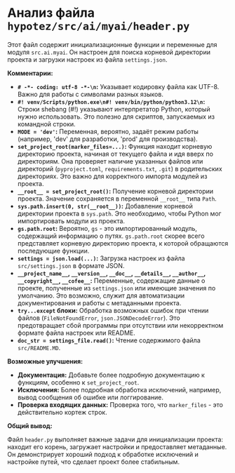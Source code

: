 # Анализ файла `hypotez/src/ai/myai/header.py`

Этот файл содержит инициализационные функции и переменные для модуля `src.ai.myai`. Он настроен для поиска корневой директории проекта и загрузки настроек из файла `settings.json`.

**Комментарии:**

* **`# -*- coding: utf-8 -*-\n`:**  Указывает кодировку файла как UTF-8. Важно для работы с символами разных языков.
* **`#! venv/Scripts/python.exe\n#! venv/bin/python/python3.12\n`:**  Строки shebang (#!) указывают интерпретатор Python, который нужно использовать. Это полезно для скриптов, запускаемых из командной строки.
* **`MODE = 'dev'`:**  Переменная, вероятно, задаёт режим работы (например, 'dev' для разработки, 'prod' для производства).
* **`set_project_root(marker_files=...)`:** Функция находит корневую директорию проекта, начиная от текущего файла и идя вверх по директориям. Она проверяет наличие указанных файлов или директорий (`pyproject.toml`, `requirements.txt`, `.git`) в родительских директориях. Это важно для корректного импорта модулей из проекта.
* **`__root__ = set_project_root()`:**  Получение корневой директории проекта. Значение сохраняется в переменной `__root__` типа `Path`.
* **`sys.path.insert(0, str(__root__))`:** Добавление корневой директории проекта в `sys.path`. Это необходимо, чтобы Python мог импортировать модули из проекта.
* **`gs.path.root`:**  Вероятно, `gs` - это импортированный модуль, содержащий информацию о путях. `gs.path.root` скорее всего представляет корневую директорию проекта, к которой обращаются последующие функции.
* **`settings = json.load(...)`:**  Загрузка настроек из файла `src/settings.json` в формате JSON.
* **`__project_name__`, `__version__`, `__doc__`, `__details__`, `__author__`, `__copyright__`, `__cofee__`:** Переменные, содержащие данные о проекте, полученные из `settings.json` или имеющие значения по умолчанию.  Это возможно, служит для автоматизации документирования и работы с метаданными проекта.
* **`try...except` блоки:**  Обработка возможных ошибок при чтении файлов (`FileNotFoundError`, `json.JSONDecodeError`).  Это предотвращает сбой программы при отсутствии или некорректном формате файла настроек или README.
* **`doc_str = settings_file.read()`:** Чтение содержимого файла `src/README.MD`.

**Возможные улучшения:**

* **Документация:** Добавьте более подробную документацию к функциям, особенно к `set_project_root`.
* **Исключения:**  Более подробная обработка исключений, например, вывод сообщения об ошибке или логгирование.
* **Проверка входящих данных:** Проверка того, что `marker_files` - это действительно кортеж строк.

**Общий вывод:**

Файл `header.py` выполняет важные задачи для инициализации проекта: находит его корень, загружает настройки и предоставляет метаданные. Он демонстрирует хороший подход к обработке исключений и настройке путей, что сделает проект более стабильным.